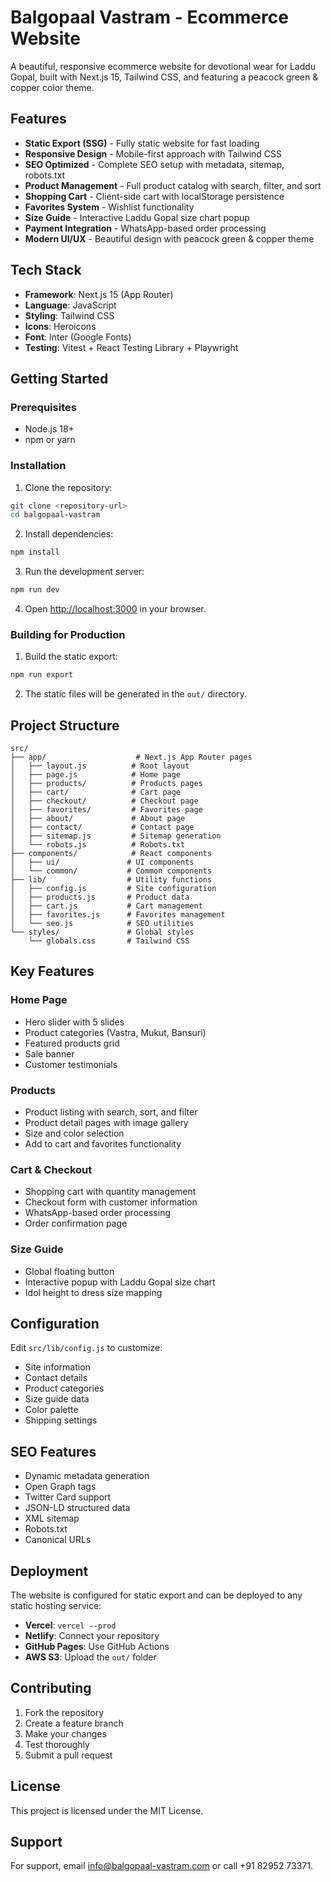 # Balgopaal Vastram - Ecommerce Website

A beautiful, responsive ecommerce website for devotional wear for Laddu Gopal, built with Next.js 15, Tailwind CSS, and featuring a peacock green & copper color theme.

## Features

- **Static Export (SSG)** - Fully static website for fast loading
- **Responsive Design** - Mobile-first approach with Tailwind CSS
- **SEO Optimized** - Complete SEO setup with metadata, sitemap, robots.txt
- **Product Management** - Full product catalog with search, filter, and sort
- **Shopping Cart** - Client-side cart with localStorage persistence
- **Favorites System** - Wishlist functionality
- **Size Guide** - Interactive Laddu Gopal size chart popup
- **Payment Integration** - WhatsApp-based order processing
- **Modern UI/UX** - Beautiful design with peacock green & copper theme

## Tech Stack

- **Framework**: Next.js 15 (App Router)
- **Language**: JavaScript
- **Styling**: Tailwind CSS
- **Icons**: Heroicons
- **Font**: Inter (Google Fonts)
- **Testing**: Vitest + React Testing Library + Playwright

## Getting Started

### Prerequisites

- Node.js 18+
- npm or yarn

### Installation

1. Clone the repository:

```bash
git clone <repository-url>
cd balgopaal-vastram
```

2. Install dependencies:

```bash
npm install
```

3. Run the development server:

```bash
npm run dev
```

4. Open [http://localhost:3000](http://localhost:3000) in your browser.

### Building for Production

1. Build the static export:

```bash
npm run export
```

2. The static files will be generated in the `out/` directory.

## Project Structure

```
src/
├── app/                    # Next.js App Router pages
│   ├── layout.js          # Root layout
│   ├── page.js            # Home page
│   ├── products/          # Products pages
│   ├── cart/              # Cart page
│   ├── checkout/          # Checkout page
│   ├── favorites/         # Favorites page
│   ├── about/             # About page
│   ├── contact/           # Contact page
│   ├── sitemap.js         # Sitemap generation
│   └── robots.js          # Robots.txt
├── components/            # React components
│   ├── ui/               # UI components
│   └── common/           # Common components
├── lib/                  # Utility functions
│   ├── config.js         # Site configuration
│   ├── products.js       # Product data
│   ├── cart.js           # Cart management
│   ├── favorites.js      # Favorites management
│   └── seo.js            # SEO utilities
└── styles/               # Global styles
    └── globals.css       # Tailwind CSS
```

## Key Features

### Home Page

- Hero slider with 5 slides
- Product categories (Vastra, Mukut, Bansuri)
- Featured products grid
- Sale banner
- Customer testimonials

### Products

- Product listing with search, sort, and filter
- Product detail pages with image gallery
- Size and color selection
- Add to cart and favorites functionality

### Cart & Checkout

- Shopping cart with quantity management
- Checkout form with customer information
- WhatsApp-based order processing
- Order confirmation page

### Size Guide

- Global floating button
- Interactive popup with Laddu Gopal size chart
- Idol height to dress size mapping

## Configuration

Edit `src/lib/config.js` to customize:

- Site information
- Contact details
- Product categories
- Size guide data
- Color palette
- Shipping settings

## SEO Features

- Dynamic metadata generation
- Open Graph tags
- Twitter Card support
- JSON-LD structured data
- XML sitemap
- Robots.txt
- Canonical URLs

## Deployment

The website is configured for static export and can be deployed to any static hosting service:

- **Vercel**: `vercel --prod`
- **Netlify**: Connect your repository
- **GitHub Pages**: Use GitHub Actions
- **AWS S3**: Upload the `out/` folder

## Contributing

1. Fork the repository
2. Create a feature branch
3. Make your changes
4. Test thoroughly
5. Submit a pull request

## License

This project is licensed under the MIT License.

## Support

For support, email info@balgopaal-vastram.com or call +91 82952 73371.
